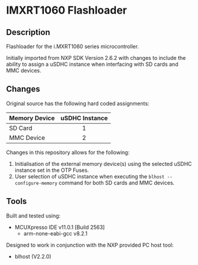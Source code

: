 # IMXRT1060 Flashloader

## Description
Flashloader for the i.MXRT1060 series microcontroller.

Initially imported from NXP SDK Version 2.6.2 with changes to include the ability to assign a uSDHC instance when interfacing with SD cards and MMC devices.

## Changes
Original source has the following hard coded assignments:

Memory Device | uSDHC Instance
------------- | :-----------:
SD Card       | 1
MMC Device    | 2

Changes in this repository allows for the following:

1. Initialisation of the external memory device(s) using the selected uSDHC instance set in the OTP Fuses.
2. User selection of uSDHC instance when executing the `blhost -- configure-memory` command for both SD cards and MMC devices.

## Tools
Built and tested using:
* MCUXpresso IDE v11.0.1 [Build 2563]
  * arm-none-eabi-gcc v8.2.1

Designed to work in conjunction with the NXP provided PC host tool:
* blhost (V2.2.0)
